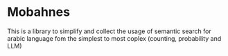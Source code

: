 # Mobahnes
This is a library to simplify and collect the usage of semantic search for arabic language fom the simplest to most coplex (counting, probability and LLM)
